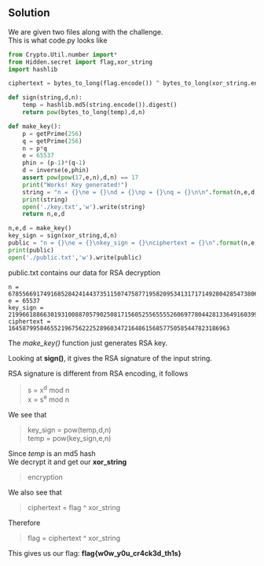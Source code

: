 ## Solution
We are given two files along with the challenge.  
This is what code.py looks like  
```python
from Crypto.Util.number import*
from Hidden.secret import flag,xor_string
import hashlib

ciphertext = bytes_to_long(flag.encode()) ^ bytes_to_long(xor_string.encode())

def sign(string,d,n):
    temp = hashlib.md5(string.encode()).digest()
    return pow(bytes_to_long(temp),d,n)

def make_key():
    p = getPrime(256)
    q = getPrime(256)
    n = p*q
    e = 65537
    phin = (p-1)*(q-1)
    d = inverse(e,phin)
    assert pow(pow(17,e,n),d,n) == 17
    print("Works! Key generated!")
    string = "n = {}\ne = {}\nd = {}\np = {}\nq = {}\n\n".format(n,e,d,p,q)
    print(string)
    open('./key.txt','w').write(string)
    return n,e,d

n,e,d = make_key()
key_sign = sign(xor_string,d,n)
public = "n = {}\ne = {}\nkey_sign = {}\nciphertext = {}\n".format(n,e,key_sign,ciphertext)
print(public)
open('./public.txt','w').write(public)
```
public.txt contains our data for RSA decryption  
```
n = 6785566917491685284241443735115074758771958209534131717149280428547380601238612447568933874152062912753901525459575380055778243283099595163311000031192351
e = 65537
key_sign = 2199661886630193100887057902508171560525565555260697780442813364916039973300340234386554973221809172425505607380092435658248554111577169696678641650547846
ciphertext = 164587995846552196756222528960347216486156857750585447823186963
```

The *make_key()* function just generates RSA key.


Looking at **sign()**, it gives the RSA signature of the input string.  

RSA signature is different from RSA encoding, it follows
> s = x<sup>d</sup> mod n\
> x = s<sup>e</sup> mod n

We see that 
> key_sign = pow(temp,d,n)\
> temp = pow(key_sign,e,n)


Since *temp* is an md5 hash\
We decrypt it and get our **xor_string** 
> encryption

We also see that
> ciphertext = flag ^ xor_string


Therefore
> flag = ciphertext ^ xor_string

This gives us our flag: **flag{w0w_y0u_cr4ck3d_th1s}**
